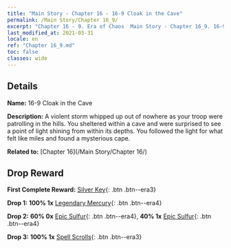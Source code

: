```yaml
---
title: "Main Story - Chapter 16 - 16-9 Cloak in the Cave"
permalink: /Main Story/Chapter 16_9/
excerpt: "Chapter 16 - 9. Era of Chaos  Main Story - Chapter 16_9. 16-9 Cloak in the Cave"
last_modified_at: 2021-03-31
locale: en
ref: "Chapter 16_9.md"
toc: false
classes: wide
---
```


## Details

 **Name:** 16-9 Cloak in the Cave

 **Description:** A violent storm whipped up out of nowhere as your troop were patrolling in the hills. You sheltered within a cave and were surprised to see a point of light shining from within its depths. You followed the light for what felt like miles and found a mysterious cape.

 **Related to:** [Chapter 16](/Main Story/Chapter 16/)

## Drop Reward

 **First Complete Reward:** [Silver Key](/Items/con_693/){: .btn .btn--era3}

 **Drop 1:** **100% 1x** [Legendary Mercury](/Items/mat_56/){: .btn .btn--era4}

 **Drop 2:** **60% 0x** [Epic Sulfur](/Items/mat_50/){: .btn .btn--era4}, **40% 1x** [Epic Sulfur](/Items/mat_50/){: .btn .btn--era4}

 **Drop 3:** **100% 1x** [Spell Scrolls](/Items/con_694/){: .btn .btn--era3}

